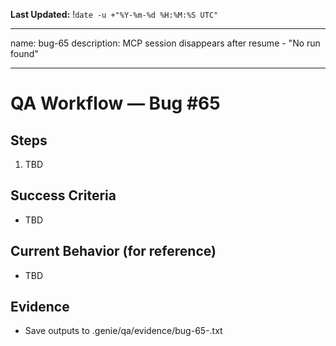 **Last Updated:** !`date -u +"%Y-%m-%d %H:%M:%S UTC"`

---
name: bug-65
description: MCP session disappears after resume - "No run found"

---

# QA Workflow — Bug #65

## Steps
1. TBD

## Success Criteria
- TBD

## Current Behavior (for reference)
- TBD

## Evidence
- Save outputs to .genie/qa/evidence/bug-65-<timestamp>.txt
